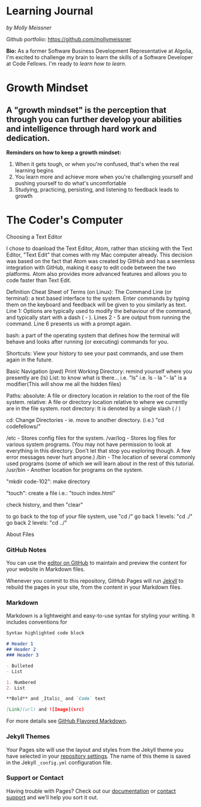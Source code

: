 # Learning Journal
_by Molly Meissner_

Github portfolio: https://github.com/mollymeissner

**Bio:** As a former Software Business Development Representative at Algolia, I'm excited to challenge my brain to learn the skills of a Software Developer at Code Fellows. I'm ready to _learn how to learn_.

# Growth Mindset

## A "growth mindset" is the perception that through you can further develop your abilities and intelligence through hard work and dedication.

**Reminders on how to keep a growth mindset:**
1. When it gets tough, or when you're confused, that's when the real learning begins
1. You learn more and achieve more when you're challenging yourself and pushing yourself to do what's uncomfortable
1. Studying, practicing, persisting, and listening to feedback leads to growth

# The Coder's Computer

Choosing a Text Editor

I chose to doanload the Text Editor, Atom, rather than sticking with the Text Editor, "Text Edit" that comes with my Mac computer already. This decision was based on the fact that Atom was created by GitHub and has a seemless integration with GitHub, making it easy to edit code between the two platforms. Atom also provides more advanced features and allows you to code faster than Text Edit.

Definition Cheat Sheet of Terms (on Linux):
The Command Line (or terminal): a text based interface to the system. Enter commands by typing them on the keyboard and feedback will be given to you similarly as text.
  Line 1: Options are typically used to modify the behaviour of the command, and typically start with a dash ( - ).
  Lines 2 - 5 are output from running the command.
  Line 6 presents us with a prompt again.
  
  bash: a part of the operating system that defines how the terminal will behave and looks after running (or executing) commands for you.
  
  Shortcuts: View your history to see your past commands, and use them again in the future.
  
Basic Navigation
(pwd) Print Working Directory: remind yourself where you presently are
(ls) List: to know what is there... i.e. "ls"
i.e. ls - la
"- la" is a modifier(This will show me all the hidden files)

Paths:
absolute: A file or directory location in relation to the root of the file system.
relative: A file or directory location relative to where we currently are in the file system.
root directory: It is denoted by a single slash ( / )

cd: Change Directories - ie. move to another directory.
(i.e.) "cd codefellows/"

/etc - Stores config files for the system.
/var/log - Stores log files for various system programs. (You may not have permission to look at everything in this directory. Don't let that stop you exploring though. A few error messages never hurt anyone.)
/bin - The location of several commonly used programs (some of which we will learn about in the rest of this tutorial.
/usr/bin - Another location for programs on the system.

"mkdir code-102": make directory

"touch": create a file
i.e.: "touch index.html"


check history, and then "clear"

to go back to the top of your file system, use "cd /"
go back 1 levels: "cd ./"
go back 2 levels: "cd ../"

About Files

### GitHub Notes

You can use the [editor on GitHub](https://github.com/mollymeissner/learning-journal/edit/master/README.md) to maintain and preview the content for your website in Markdown files.

Whenever you commit to this repository, GitHub Pages will run [Jekyll](https://jekyllrb.com/) to rebuild the pages in your site, from the content in your Markdown files.

### Markdown

Markdown is a lightweight and easy-to-use syntax for styling your writing. It includes conventions for

```markdown
Syntax highlighted code block

# Header 1
## Header 2
### Header 3

- Bulleted
- List

1. Numbered
2. List

**Bold** and _Italic_ and `Code` text

[Link](url) and ![Image](src)
```

For more details see [GitHub Flavored Markdown](https://guides.github.com/features/mastering-markdown/).

### Jekyll Themes

Your Pages site will use the layout and styles from the Jekyll theme you have selected in your [repository settings](https://github.com/mollymeissner/learning-journal/settings). The name of this theme is saved in the Jekyll `_config.yml` configuration file.

### Support or Contact

Having trouble with Pages? Check out our [documentation](https://help.github.com/categories/github-pages-basics/) or [contact support](https://github.com/contact) and we’ll help you sort it out.

